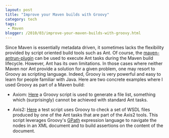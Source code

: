 ```yaml
---
layout: post
title: "Improve your Maven builds with Groovy"
category: tech
tags:
 - Maven
blogger: /2010/03/improve-your-maven-builds-with-groovy.html
---
```


Since Maven is essentially metadata driven, it sometimes lacks the flexibility provided by script oriented build tools such as Ant.
Of course, the [maven-antrun-plugin][1] can be used to execute Ant tasks during the Maven build lifecycle. However, Ant has its own
limitations. In those cases where neither Maven nor Ant provide a solution for a given problem, one may resort to Groovy as
scripting language. Indeed, Groovy is very powerful and easy to learn for people familiar with Java. Here are two concrete examples
where I used Groovy as part of a Maven build:

* Axiom: [Here][2] a Groovy script is used to generate a file list, something which (surprisingly) cannot be achieved with standard
  Ant tasks.

* Axis2: [Here][3] a test script uses Groovy to check a set of WSDL files produced by one of the Ant tasks that are part of the
  Axis2 tools. This script leverages Groovy's [GPath][4] expression language to navigate the nodes in an XML document and to build
  assertions on the content of the document.

[1]: http://maven.apache.org/plugins/maven-antrun-plugin/
[2]: http://svn.apache.org/repos/asf/webservices/commons/trunk/modules/axiom/modules/axiom-api/pom.xml
[3]: http://svn.apache.org/repos/asf/axis/axis2/java/core/trunk/modules/tool/axis2-ant-plugin/pom.xml
[4]: http://groovy.codehaus.org/GPath